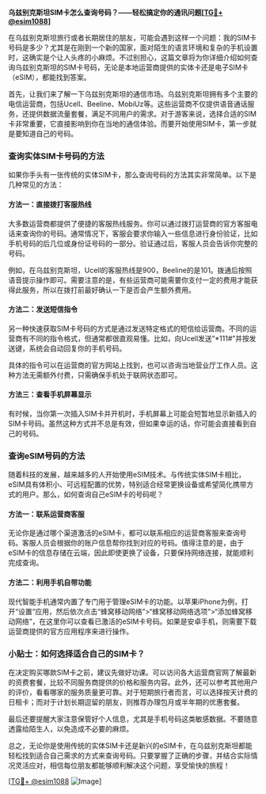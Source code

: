 **乌兹别克斯坦SIM卡怎么查询号码？——轻松搞定你的通讯问题[[TG💪+ @esim1088](https://t.me/s/esim1088)]**

在乌兹别克斯坦旅行或者长期居住的朋友，可能会遇到这样一个问题：我的SIM卡号码是多少？尤其是在刚到一个新的国家，面对陌生的语言环境和复杂的手机设置时，这确实是个让人头疼的小麻烦。不过别担心，这篇文章将为你详细介绍如何查询乌兹别克斯坦的SIM卡号码，无论是本地运营商提供的实体卡还是电子SIM卡（eSIM），都能找到答案。

首先，让我们来了解一下乌兹别克斯坦的通信市场。乌兹别克斯坦拥有多个主要的电信运营商，包括Ucell、Beeline、MobiUz等。这些运营商不仅提供语音通话服务，还提供数据流量套餐，满足不同用户的需求。对于游客来说，选择合适的SIM卡非常重要，它直接影响到你在当地的通信体验。而要开始使用SIM卡，第一步就是要知道自己的号码。

### 查询实体SIM卡号码的方法

如果你手头有一张传统的实体SIM卡，那么查询号码的方法其实非常简单。以下是几种常见的方法：

#### 方法一：直接拨打客服热线
大多数运营商都提供了便捷的客服热线服务。你可以通过拨打运营商的官方客服电话来查询你的号码。通常情况下，客服会要求你输入一些信息进行身份验证，比如手机号码的后几位或身份证号码的一部分。验证通过后，客服人员会告诉你完整的号码。

例如，在乌兹别克斯坦，Ucell的客服热线是900，Beeline的是101。拨通后按照语音提示操作即可。需要注意的是，有些运营商可能需要你支付一定的费用才能获得此服务，所以在拨打前最好确认一下是否会产生额外费用。

#### 方法二：发送短信指令
另一种快速获取SIM卡号码的方式是通过发送特定格式的短信给运营商。不同的运营商有不同的指令格式，但通常都很直观易懂。比如，向Ucell发送“*111#”并按发送键，系统会自动回复你的手机号码。

具体的指令可以在运营商的官方网站上找到，也可以咨询当地营业厅工作人员。这种方法无需额外付费，只需确保手机处于联网状态即可。

#### 方法三：查看手机屏幕显示
有时候，当你第一次插入SIM卡并开机时，手机屏幕上可能会短暂地显示新插入的SIM卡号码。虽然这种方式并不总是有效，但如果幸运的话，你可能会直接看到自己的号码。

### 查询eSIM号码的方法

随着科技的发展，越来越多的人开始使用eSIM技术。与传统实体SIM卡相比，eSIM具有体积小、可远程配置的优势，特别适合经常更换设备或希望简化携带方式的用户。那么，如何查询自己eSIM卡的号码呢？

#### 方法一：联系运营商客服
无论你是通过哪个渠道激活的eSIM卡，都可以联系相应的运营商客服来查询号码。客服人员会根据你的账户信息帮你找到对应的号码。值得注意的是，由于eSIM卡的信息存储在云端，因此即使更换了设备，只要保持网络连接，就能顺利完成查询。

#### 方法二：利用手机自带功能
现代智能手机通常内置了专门用于管理eSIM卡的功能。以苹果iPhone为例，打开“设置”应用，然后依次点击“蜂窝移动网络”>“蜂窝移动网络选项”>“添加蜂窝移动网络”，在这里你可以查看已激活的eSIM卡号码。如果是安卓手机，则需要下载运营商提供的官方应用程序来进行操作。

### 小贴士：如何选择适合自己的SIM卡？

在决定购买哪款SIM卡之前，建议先做好功课。可以访问各大运营商官网了解最新的资费套餐，比较不同服务商提供的价格和服务内容。此外，还可以参考其他用户的评价，看看哪家的服务质量更可靠。对于短期旅行者而言，可以选择按天计费的日租卡；而对于计划长期逗留的朋友，则推荐办理包月或半年期的优惠套餐。

最后还要提醒大家注意保管好个人信息，尤其是手机号码这类敏感数据。不要随意透露给陌生人，以免造成不必要的麻烦。

总之，无论你是使用传统的实体SIM卡还是新兴的eSIM卡，在乌兹别克斯坦都能轻松找到适合自己需求的方式来查询号码。只要掌握了正确的步骤，并结合实际情况灵活应对，相信每位朋友都能够顺利解决这个问题，享受愉快的旅程！

[[TG💪+ @esim1088](https://t.me/s/esim1088) ![Image](https://i.postimg.cc/4NQfJmqS/Snipaste-2025-05-13-00-14-12.png)]